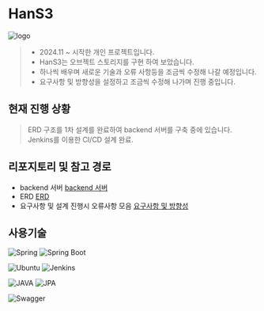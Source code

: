 # HanS3
![logo](https://github.com/user-attachments/assets/394846b6-3186-4735-b5dc-1fc42c62d571)

> - 2024.11 ~ 시작한 개인 프로젝트입니다. <br>
> - HanS3는 오브젝트 스토리지를 구현 하여 보았습니다. <br>
> - 하나씩 배우며 새로운 기술과 오류 사항등을 조금씩 수정해 나갈 예정입니다. <br>
> - 요구사항 및 방향성을 설정하고 조금씩 수정해 나가며 진행 중입니다.

## 현재 진행 상황
> ERD 구조를 1차 설계를 완료하여 backend 서버를 구축 중에 있습니다. <br>
> Jenkins를 이용한 CI/CD 설계 완료.

## 리포지토리 및 참고 경로
- backend 서버 [backend 서버](https://github.com/dkssudrhd/hanCloud)
- ERD [ERD](https://github.com/dkssudrhd/HanS3/blob/main/ERD/ERD.md)
- 요구사항 및 설계 진행시 오류사항 모음 [요구사항 및 방향성](https://github.com/dkssudrhd/HanS3/blob/main/요구사항/요구사항%20및%20방향성.md)


## 사용기술

![Spring](https://img.shields.io/badge/Spring-6DB33F?style=flat&logo=spring&logoColor=white)
![Spring Boot](https://img.shields.io/badge/SpringBoot-6DB33F?style=flat&logo=springboot&logoColor=white)

![Ubuntu](https://img.shields.io/badge/Ubuntu-E95420?style=flat&logo=Ubuntu&logoColor=white)
![Jenkins](https://img.shields.io/badge/Jenkins-D24939?style=flat&logo=Jenkins&logoColor=white)

![JAVA](https://img.shields.io/badge/JAVA-007396?style=flat&logo=OpenJDK&logoColor=white)
![JPA](https://img.shields.io/badge/JPA-59666C?style=flat&logo=Hibernate&logoColor=white)

![Swagger](https://img.shields.io/badge/Swagger-85EA2D?style=flat&logo=swagger&logoColor=white)
